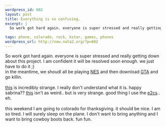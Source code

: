 ```yaml
--- 
wordpress_id: 682
layout: post
title: Everything is so confusing.
excerpt: |
  So work got hard again. everyone is super stressed and really getting down about this project. I am confident it will be resolved soon enough. we just have to do it ;)in the meantime, we shoudl all be playing NES and then download GTA and go killin. 

tags: phone, colorado, rock, kstar, games, phones
wordpress_url: http://new.nata2.org/?p=682
---
```

So work got hard again. everyone is super stressed and really getting down about this project. I am confident it will be resolved soon enough. we just have to do it ;)<br/>in the meantime, we shoudl all be playing <a href="http://web.utanet.at/nkehrer/ONE_Play.html">NES</a> and then download <a href="http://www.rockstargames.com/classics/">GTA</a> and go killin. <br/><br/>
<a href="http://streaming.sabrina.jp/SABRINow2">this</a> is incredibly strange. I really don't understand what it is. happy sabrina?? <a href="http://www.wired.com/news/mac/0,2125,61242,00.html">this</a> isn't as weird.. but is very strange. good thing I use the <a href="http://joi.ito.com/archives/2003/01/30/shure_e2c_the_best_headphones_ive_ever_used.html">e2cs</a>.. eh.<br/><br/>this weekend I am going to colorado for thanksgiving. it should be nice. I am so tired. I will surely sleep on the plane. I don't want to bring anything
and I want to bring cowboy boots back. fun fun. 

